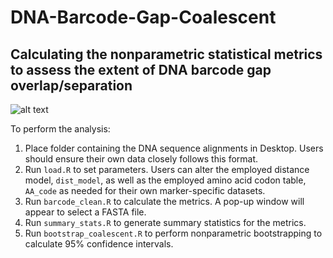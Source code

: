 # DNA-Barcode-Gap-Coalescent

## Calculating the nonparametric statistical metrics to assess the extent of DNA barcode gap overlap/separation

![alt text]()

To perform the analysis:

1. Place folder containing the DNA sequence alignments in Desktop. Users should ensure their own data closely follows this format.
2. Run `load.R` to set parameters. Users can alter the employed distance model, `dist_model`, as well as the employed amino acid codon table, `AA_code` as needed for their own marker-specific datasets.
3. Run `barcode_clean.R` to calculate the metrics. A pop-up window will appear to select a FASTA file.
4. Run `summary_stats.R` to generate summary statistics for the metrics.
5. Run `bootstrap_coalescent.R` to perform nonparametric bootstrapping to calculate 95% confidence intervals.


